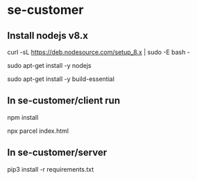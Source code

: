 # se-customer

## Install nodejs v8.x

curl -sL https://deb.nodesource.com/setup_8.x | sudo -E bash -

sudo apt-get install -y nodejs

sudo apt-get install -y build-essential

## In se-customer/client run

npm install

npx parcel index.html

## In se-customer/server

pip3 install -r requirements.txt
